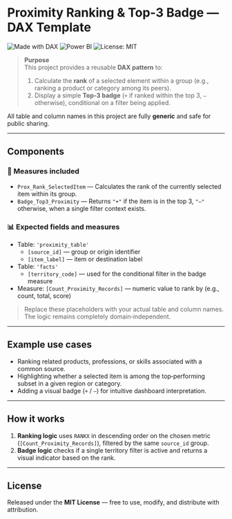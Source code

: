 # Proximity Ranking & Top-3 Badge — DAX Template

![Made with DAX](https://img.shields.io/badge/Made%20with-DAX-1f425f.svg)
![Power BI](https://img.shields.io/badge/Power%20BI-Template-blue)
![License: MIT](https://img.shields.io/badge/License-MIT-green)

> **Purpose**  
> This project provides a reusable **DAX pattern** to:
> 1. Calculate the **rank** of a selected element within a group (e.g., ranking a product or category among its peers).  
> 2. Display a simple **Top‑3 badge** (`+` if ranked within the top 3, `–` otherwise), conditional on a filter being applied.

All table and column names in this project are fully **generic** and safe for public sharing.

---

## Components

### 🧮 Measures included
- `Prox_Rank_SelectedItem` — Calculates the rank of the currently selected item within its group.  
- `Badge_Top3_Proximity` — Returns `"+"` if the item is in the top 3, `"–"` otherwise, when a single filter context exists.

### 📊 Expected fields and measures
- Table: `'proximity_table'`
  - `[source_id]` — group or origin identifier  
  - `[item_label]` — item or destination label
- Table: `'facts'`
  - `[territory_code]` — used for the conditional filter in the badge measure
- Measure: `[Count_Proximity_Records]` — numeric value to rank by (e.g., count, total, score)

> Replace these placeholders with your actual table and column names.  
> The logic remains completely domain‑independent.

---

## Example use cases
- Ranking related products, professions, or skills associated with a common source.  
- Highlighting whether a selected item is among the top‑performing subset in a given region or category.  
- Adding a visual badge (`+` / `–`) for intuitive dashboard interpretation.

---

## How it works
1. **Ranking logic** uses `RANKX` in descending order on the chosen metric (`[Count_Proximity_Records]`), filtered by the same `source_id` group.
2. **Badge logic** checks if a single territory filter is active and returns a visual indicator based on the rank.

---

## License
Released under the **MIT License** — free to use, modify, and distribute with attribution.
